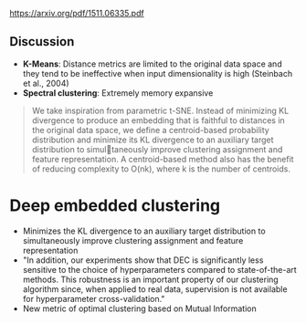 https://arxiv.org/pdf/1511.06335.pdf

## Discussion

* **K-Means**: Distance metrics are limited to the original data space and they tend to be ineffective when input dimensionality is high (Steinbach et al., 2004)
* **Spectral clustering**: Extremely memory expansive

> We take inspiration from parametric t-SNE. Instead of minimizing KL divergence to produce an embedding that is
faithful to distances in the original data space, we define
a centroid-based probability distribution and minimize its
KL divergence to an auxiliary target distribution to simultaneously improve clustering assignment and feature representation. A centroid-based method also has the benefit of
reducing complexity to O(nk), where k is the number of
centroids.

# Deep embedded clustering

- Minimizes the KL divergence to an auxiliary target distribution to simultaneously improve clustering assignment and feature representation
- "In addition, our experiments
show that DEC is significantly less sensitive to the choice
of hyperparameters compared to state-of-the-art methods.
This robustness is an important property of our clustering
algorithm since, when applied to real data, supervision is
not available for hyperparameter cross-validation."
- New metric of optimal clustering based on Mutual Information

